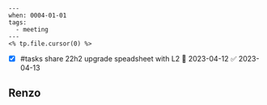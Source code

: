
```
---
when: 0004-01-01
tags:
  - meeting
---
<% tp.file.cursor(0) %>
```

- [x] #tasks share 22h2 upgrade speadsheet with L2 📅 2023-04-12 ✅ 2023-04-13

Renzo
 - 